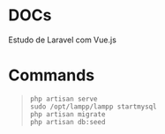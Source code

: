 # DOCs

Estudo de Laravel com Vue.js

# Commands

> `php artisan serve` <br> `sudo /opt/lampp/lampp startmysql` <br> `php artisan migrate` <br> `php artisan db:seed`
